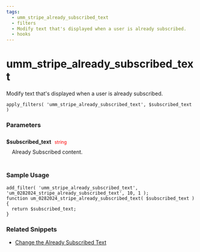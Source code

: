 ```yaml
---
tags: 
  - umm_stripe_already_subscribed_text
  - filters
  - Modify text that's displayed when a user is already subscribed.
  - hooks
---
```

# umm\_stripe\_already\_subscribed\_text
Modify text that's displayed when a user is already subscribed.
<Badge text="Since 1.0.0" vertical="middle" />
``` php:no-line-numbers
apply_filters( 'umm_stripe_already_subscribed_text', $subscribed_text )
```
<div class='hook-sep'></div>

### Parameters

<div style='padding: 10px 0px 10px;'>
<strong>$subscribed_text</strong> <span style='color:red;font-size:12px;padding: 0px 5px 0px 5px' >string</span>
<div style="margin-left:10px;padding: 10px 5px">Already Subscribed content.</div>
</div>
<div class='hook-sep'></div>



### Sample Usage

``` php:no-line-numbers
add_filter( 'umm_stripe_already_subscribed_text', 'um_0282024_stripe_already_subscribed_text', 10, 1 );
function um_0282024_stripe_already_subscribed_text( $subscribed_text ){
  return $subscribed_text;
}
```
<div class='hook-sep'></div>



### Related Snippets

- [ Change the Already Subscribed Text](../snippets/80c31fdae8323764866e750935bdb00b)


